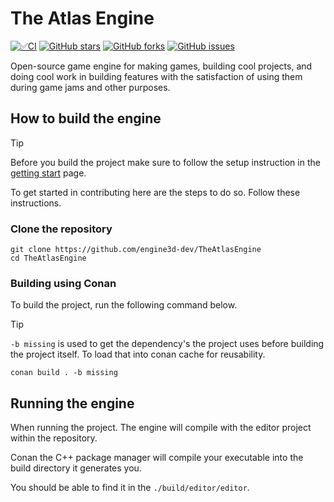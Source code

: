 # The Atlas Engine

[![✅CI](https://github.com/engine3d-dev/TheAtlasEngine/actions/workflows/clang-format-deploy.yml/badge.svg)](https://github.com/engine3d-dev/TheAtlasEngine/actions/workflows/clang-format-deploy.yml)
[![GitHub stars](https://img.shields.io/github/stars/engine3d-dev/TheAtlasEngine.svg)](https://github.com/engine3d-dev/TheAtlasEngine/stargazers)
[![GitHub forks](https://img.shields.io/github/forks/engine3d-dev/TheAtlasEngine.svg)](https://github.com/engine3d-dev/TheAtlasEngine/network)
[![GitHub issues](https://img.shields.io/github/issues/engine3d-dev/TheAtlasEngine.svg)](https://github.com/engine3d-dev/TheAtlasEngine/issues)

Open-source game engine for making games, building cool projects, and doing cool work in building features with the satisfaction of using them during game jams and other purposes.

## How to build the engine

> [!TIP]
> Before you build the project make sure to follow the setup instruction in the [getting start](https://engine3d-dev.github.io/getting_started) page.

To get started in contributing here are the steps to do so. Follow these instructions.

### Clone the repository

```
git clone https://github.com/engine3d-dev/TheAtlasEngine
cd TheAtlasEngine
```

### Building using Conan

To build the project, run the following command below.

> [!TIP]
> `-b missing` is used to get the dependency's the project uses before building the project itself. To load that into conan cache for reusability.

```
conan build . -b missing
```

## Running the engine

When running the project. The engine will compile with the editor project within the repository.

Conan the C++ package manager will compile your executable into the build directory it generates you.

You should be able to find it in the `./build/editor/editor`.
